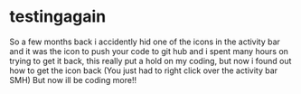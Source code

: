 # testingagain

So a few months back i accidently hid one of the icons in the activity bar and it was the icon to push your code to git hub and i spent many hours on trying to get it back, this really put a hold on my coding, but now i found out how to get the icon back (You just had to right click over the activity bar SMH) But now ill be coding more!! 
